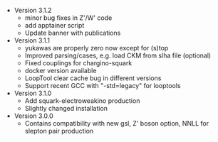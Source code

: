 * Version 3.1.2
    * minor bug fixes in Z'/W' code
    * add apptainer script
    * Update banner with publications
* Version 3.1.1
    * yukawas are properly zero now except for (s)top
    * Improved parsing/cases, e.g. load CKM from slha file (optional)
    * Fixed couplings for chargino-squark
    * docker version available
    * LoopTool clear cache bug in different versions
    * Support recent GCC with "-std=legacy" for looptools
* Version 3.1.0
    * Add squark-electroweakino production
    * Slightly changed installation
* Version 3.0.0 
    * Contains compatibility with new gsl, Z' boson option, NNLL for slepton pair production
